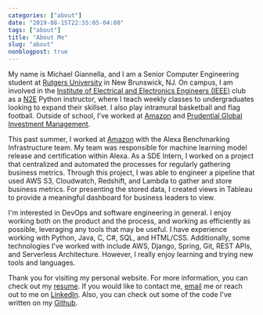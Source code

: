 ```yaml
---
categories: ["about"]
date: "2019-08-15T22:55:05-04:00"
tags: ["about"]
title: "About Me"
slug: "about"
nonblogpost: true
---
```


My name is Michael Giannella, and I am a Senior Computer Engineering student at [Rutgers University][ru] in New Brunswick, NJ. On campus, I am involved in the [Institute of Electrical and Electronics Engineers (IEEE)][ieee] club as a [N2E][n2e] Python instructor, where I teach weekly classes to undergraduates looking to expand their skillset. I also play intramural basketball and flag football. Outside of school, I've worked at [Amazon][azn] and [Prudential Global Investment Management][pgim].

<!--This past summer, I worked at [Prudential Global Investment Management][pgim] in the Investments Technology department. I worked on a team that was redesigning monolithic applications and processes and converting them to a microservice architecture all connected through a central portal. As an Application and Systems Development intern, I worked on a web application for calculating dividend payout dates, I administered Windows servers, and I wrote scripts to automate processes on the servers, such as vital reporting and TFS release reporting.-->

This past summer, I worked at [Amazon][azn] with the Alexa Benchmarking Infrastructure team. My team was responsible for machine learning model release and certification within Alexa. As a SDE Intern, I worked on a project that centralized and automated the processes for regularly gathering business metrics. Through this project, I was able to engineer a pipeline that used AWS S3, Cloudwatch, Redshift, and Lambda to gather and store business metrics. For presenting the stored data, I created views in Tableau to provide a meaningful dashboard for business leaders to view. 

I'm interested in DevOps and software engineering in general. I enjoy working both on the product and the process, and working as efficiently as possible, leveraging any tools that may be useful. I have experience working with Python, Java, C, C#, SQL, and HTML/CSS. Additionally, some technologies I've worked with include AWS, Django, Spring, Git, REST APIs, and Serverless Architecture. However, I really enjoy learning and trying new tools and languages. 

Thank you for visiting my personal website. For more information, you can check out my [resume][r]. If you would like to contact me, [email][email] me or reach out to me on [LinkedIn][li]. Also, you can check out some of the code I've written on my [Github][gh].

[r]: /resume.pdf
[azn]: https://www.amazon.com/
[pgim]: https://www.pgim.com/
[ieee]: https://ieee.rutgers.edu/
[n2e]: http://n2ecodingclub.rutgers.edu
[ru]: https://www.rutgers.edu
[li]: https://linkedin.com/in/michael-giannella
[gh]: https://github.com/mgiannella
[email]: mailto:contact@michaelgiannella.com

